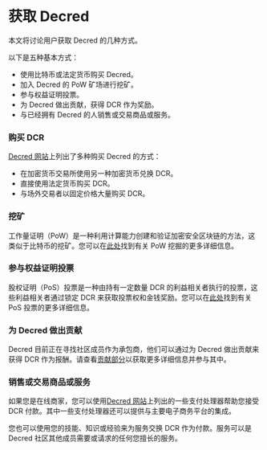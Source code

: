 

# 获取 Decred


本文将讨论用户获取 Decred 的几种方式。

以下是五种基本方式：

- 使用比特币或法定货币购买 Decred。
- 加入 Decred 的 PoW 矿场进行挖矿。
- 参与权益证明投票。
- 为 Decred 做出贡献，获得 DCR 作为奖励。
- 与已经拥有 Decred 的人销售或交易商品或服务。

### 购买 DCR

[Decred 网站](https://decred.org/exchanges/)上列出了多种购买 Decred 的方式：

- 在加密货币交易所使用另一种加密货币兑换 DCR。
- 直接使用法定货币购买 DCR。
- 与场外交易者以固定价格大量购买 DCR。

### 挖矿

工作量证明（PoW）是一种利用计算能力创建和验证加密安全区块链的方法，这类似于比特币的挖矿。您可以在[此处](https://docs.decred.org/mining/overview/)找到有关 PoW 挖掘的更多详细信息。

### 参与权益证明投票

股权证明（PoS）投票是一种由持有一定数量 DCR 的利益相关者执行的投票，这些利益相关者通过锁定 DCR 来获取投票权和金钱奖励。您可以在[此处](https://docs.decred.org/proof-of-stake/overview/)找到有关 PoS 投票的更多详细信息。

### 为 Decred 做出贡献

Decred 目前正在寻找社区成员作为承包商，他们可以通过为 Decred 做出贡献来获得 DCR 作为报酬。请查看[贡献部分](https://docs.decred.org/contributing/overview/)以获取更多详细信息并参与其中。

### 销售或交易商品或服务

如果您是在线商家，您可以使用[Decred 网站](https://decred.org/exchanges/)上列出的一些支付处理器帮助您接受 DCR 付款。其中一些支付处理器还可以提供与主要电子商务平台的集成。

您也可以使用您的技能、知识或经验来为服务交换 DCR 作为付款。服务可以是 Decred 社区其他成员需要或请求的任何您擅长的服务。
